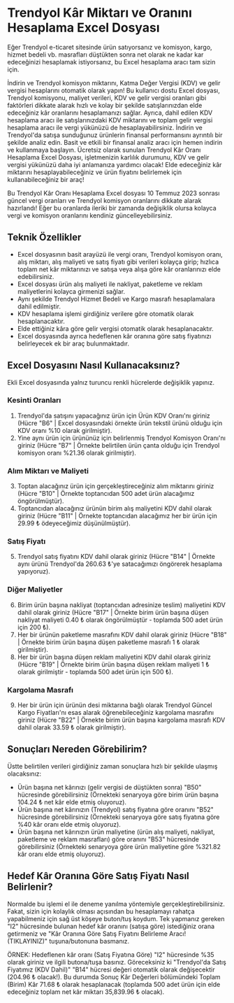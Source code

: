 # Trendyol Kâr Miktarı ve Oranını Hesaplama Excel Dosyası

Eğer Trendyol e-ticaret sitesinde ürün satıyorsanız ve komisyon, kargo, hizmet bedeli vb. masrafları düştükten sonra net olarak ne kadar kar edeceğinizi hesaplamak istiyorsanız, bu Excel hesaplama aracı tam sizin için.

İndirin ve Trendyol komisyon miktarını, Katma Değer Vergisi (KDV) ve gelir vergisi hesaplarını otomatik olarak yapın! Bu kullanıcı dostu Excel dosyası, Trendyol komisyonu, maliyet verileri, KDV ve gelir vergisi oranları gibi faktörleri dikkate alarak hızlı ve kolay bir şekilde satışlarınızdan elde edeceğiniz kâr oranlarını hesaplamanızı sağlar. Ayrıca, dahil edilen KDV hesaplama aracı ile satışlarınızdaki KDV miktarını ve toplam gelir vergisi hesaplama aracı ile vergi yükünüzü de hesaplayabilirsiniz. İndirin ve Trendyol'da satışa sunduğunuz ürünlerin finansal performansını ayrıntılı bir şekilde analiz edin. Basit ve etkili bir finansal analiz aracı için hemen indirin ve kullanmaya başlayın. Ücretsiz olarak sunulan Trendyol Kâr Oranı Hesaplama Excel Dosyası, işletmenizin karlılık durumunu, KDV ve gelir vergisi yükünüzü daha iyi anlamanıza yardımcı olacak! Elde edeceğiniz kâr miktarını hesaplayabileceğiniz ve ürün fiyatını belirlemek için kullanabileceğiniz bir araç! 

Bu Trendyol Kâr Oranı Hesaplama Excel dosyası 10 Temmuz 2023 sonrası güncel vergi oranları ve Trendyol komisyon oranlarını dikkate alarak hazırlandı! Eğer bu oranlarda ileriki bir zamanda değişiklik olursa kolayca vergi ve komisyon oranlarını kendiniz güncelleyebilirsiniz. 


## Teknik Özellikler
- Excel dosyasının basit arayüzü ile vergi oranı, Trendyol komisyon oranı, alış miktarı, alış maliyeti ve satış fiyatı gibi verileri kolayça girip; hızlıca toplam net kâr miktarınızı ve satışa veya alışa göre kâr oranlarınızı elde edebilirsiniz.
- Excel dosyası ürün alış maliyeti ile nakliyat, paketleme ve reklam maliyetlerini kolayca girmenizi sağlar.
- Aynı şekilde Trendyol Hizmet Bedeli ve Kargo masrafı hesaplamalara dahil edilmiştir. 
- KDV hesaplama işlemi girdiğiniz verilere göre otomatik olarak hesaplanacaktır.
- Elde ettiğiniz kâra göre gelir vergisi otomatik olarak hesaplanacaktır.
- Excel dosyasında ayrıca hedeflenen kâr oranına göre satış fiyatınızı belirleyecek ek bir araç bulunmaktadır.


## Excel Dosyasını Nasıl Kullanacaksınız?
Ekli Excel dosyasında yalnız turuncu renkli hücrelerde değişiklik yapınız. 

### Kesinti Oranları
1. Trendyol'da satışını yapacağınız ürün için Ürün KDV Oranı'nı giriniz (Hücre "B6" | Excel dosyasındaki örnekte ürün tekstil ürünü olduğu için KDV oranı %10 olarak girilmiştir).
2. Yine aynı ürün için ürününüz için belirlenmiş Trendyol Komisyon Oranı'nı giriniz (Hücre "B7" | Örnekte belirtilen ürün çanta olduğu için Trendyol komisyon oranı %21.36 olarak girilmiştir).

### Alım Miktarı ve Maliyeti
3. Toptan alacağınız ürün için gerçekleştireceğiniz alım miktarını giriniz (Hücre "B10" | Örnekte toptancıdan 500 adet ürün alacağımız öngörülmüştür).
4. Toptancıdan alacağınız ürünün birim alış maliyetini KDV dahil olarak giriniz (Hücre "B11" | Örnekte toptancıdan alacağımız her bir ürün için 29.99 ₺ ödeyeceğimiz düşünülmüştür).

### Satış Fiyatı
5. Trendyol satış fiyatını KDV dahil olarak giriniz (Hücre "B14" | Örnekte aynı ürünü Trendyol'da 260.63 ₺'ye satacağımızı öngörerek hesaplama yapıyoruz).

###  Diğer Maliyetler
6. Birim ürün başına nakliyat (toptancıdan adresinize teslim) maliyetini KDV dahil olarak giriniz (Hücre "B17" | Örnekte birim ürün başına düşen nakliyat maliyeti 0.40 ₺ olarak öngörülmüştür - toplamda 500 adet ürün için 200 ₺).
7. Her bir ürünün paketleme masrafını KDV dahil olarak giriniz (Hücre "B18" | Örnekte birim ürün başına düşen paketleme masrafı 1 ₺ olarak girilmiştir).
8. Her bir ürün başına düşen reklam maliyetini KDV dahil olarak giriniz (Hücre "B19" | Örnekte birim ürün başına düşen reklam maliyeti 1 ₺ olarak girilmiştir - toplamda 500 adet ürün için 500 ₺).

### Kargolama Masrafı
9. Her bir ürün için ürünün desi miktarına bağlı olarak Trendyol Güncel Kargo Fiyatları'nı esas alarak öğrenebileceğiniz kargolama masrafını giriniz (Hücre "B22" | Örnekte birim ürün başına kargolama masrafı KDV dahil olarak 33.59 ₺ olarak girilmiştir).


## Sonuçları Nereden Görebilirim?
Üstte belirtilen verileri girdiğiniz zaman sonuçlara hızlı bir şekilde ulaşmış olacaksınız: 

- Ürün başına net kârınızı (gelir vergisi de düştükten sonra) "B50" hücresinde görebilirsiniz (Örnekteki senaryoya göre birim ürün başına 104.24 ₺ net kâr elde etmiş oluyoruz).
- Ürün başına net kârınızın (Trendyol) satış fiyatına göre oranını "B52" hücresinde görebilirsiniz (Örnekteki senaryoya göre satış fiyatına göre %40 kâr oranı elde etmiş oluyoruz).
- Ürün başına net kârınızın ürün maliyetine (ürün alış maliyeti, nakliyat, paketleme ve reklam masrafları) göre oranını "B53" hücresinde görebilirsiniz (Örnekteki senaryoya göre ürün maliyetine göre %321.82 kâr oranı elde etmiş oluyoruz).


## Hedef Kâr Oranına Göre Satış Fiyatı Nasıl Belirlenir? 
Normalde bu işlemi el ile deneme yanılma yöntemiyle gerçekleştirebilirsiniz. Fakat, sizin için kolaylık olması açısından bu hesaplamayı rahatça yapabilmeniz için sağ üst köşeye buton/tuş koydum. Tek yapmanız gereken "I2" hücresinde bulunan hedef kâr oranını (satışa göre) istediğiniz orana getirmeniz ve "Kâr Oranına Göre Satış Fiyatını Belirleme Aracı! (TIKLAYINIZ)" tuşuna/butonuna basmanız. 

ÖRNEK: Hedeflenen kâr oranı (Satış Fiyatına Göre) "I2" hücresinde %35 olarak giriniz ve ilgili butona/tuşa basınız. Göreceksiniz ki "Trendyol'da Satış Fiyatımız (KDV Dahil)" "B14" hücresi değeri otomatik olarak değişecektir (204.96 ₺ olacak!). Bu durumda Sonuç Kâr Değerleri bölümündeki Toplam (Birim) Kâr 71.68 ₺ olarak hesaplanacak (toplamda 500 adet ürün için elde edeceğiniz toplam net kâr miktarı 35,839.96 ₺ olacak). 

